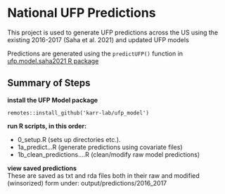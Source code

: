 # National UFP Predictions
This project is used to generate UFP predictions across the US using the existing 2016-2017 (Saha et al. 2021) and updated UFP models

Predictions are generated using the `predictUFP()` function in [ufp.model.saha2021 R package](https://github.com/karr-lab/ufp_model)

## Summary of Steps

**install the UFP Model package**

`remotes::install_github('karr-lab/ufp_model')`


**run R scripts, in this order:**
* 0_setup.R (sets up directories etc.).  
* 1a_predict...R (generate predictions using covariate files)
* 1b_clean_predictions....R (clean/modify raw model predictions)


**view saved predictions**    
These are saved as txt and rda files both in their raw and modified (winsorized) form under: output/predictions/2016_2017